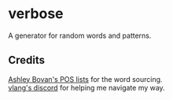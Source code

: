 # verbose

A generator for random words and patterns.

## Credits

[Ashley Bovan's POS lists](http://www.ashley-bovan.co.uk/words/partsofspeech.html) for the word sourcing.  
[vlang's discord](https://discord.com/channels/592103645835821068/592294828432424960) for helping me navigate my way.
